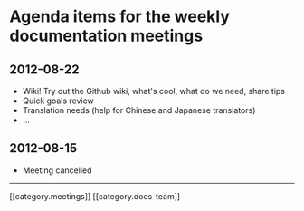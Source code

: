 # Agenda items for the weekly documentation meetings

## 2012-08-22
* Wiki! Try out the Github wiki, what's cool, what do we need, share tips
* Quick goals review
* Translation needs (help for Chinese and Japanese translators)
* ...

## 2012-08-15
* Meeting cancelled

*****

[[category.meetings]]
[[category.docs-team]]